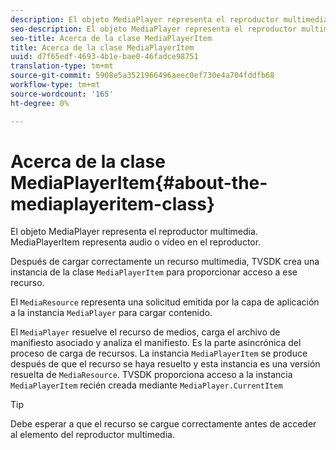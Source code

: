 ```yaml
---
description: El objeto MediaPlayer representa el reproductor multimedia. MediaPlayerItem representa audio o vídeo en el reproductor.
seo-description: El objeto MediaPlayer representa el reproductor multimedia. MediaPlayerItem representa audio o vídeo en el reproductor.
seo-title: Acerca de la clase MediaPlayerItem
title: Acerca de la clase MediaPlayerItem
uuid: d7f65edf-4693-4b1e-bae0-46fadce98751
translation-type: tm+mt
source-git-commit: 5908e5a3521966496aeec0ef730e4a704fddfb68
workflow-type: tm+mt
source-wordcount: '165'
ht-degree: 0%

---
```



# Acerca de la clase MediaPlayerItem{#about-the-mediaplayeritem-class}

El objeto MediaPlayer representa el reproductor multimedia. MediaPlayerItem representa audio o vídeo en el reproductor.

Después de cargar correctamente un recurso multimedia, TVSDK crea una instancia de la clase `MediaPlayerItem` para proporcionar acceso a ese recurso.

El `MediaResource` representa una solicitud emitida por la capa de aplicación a la instancia `MediaPlayer` para cargar contenido.

El `MediaPlayer` resuelve el recurso de medios, carga el archivo de manifiesto asociado y analiza el manifiesto. Es la parte asincrónica del proceso de carga de recursos. La instancia `MediaPlayerItem` se produce después de que el recurso se haya resuelto y esta instancia es una versión resuelta de `MediaResource`. TVSDK proporciona acceso a la instancia `MediaPlayerItem` recién creada mediante `MediaPlayer.CurrentItem`

>[!TIP]
>
>Debe esperar a que el recurso se cargue correctamente antes de acceder al elemento del reproductor multimedia.

